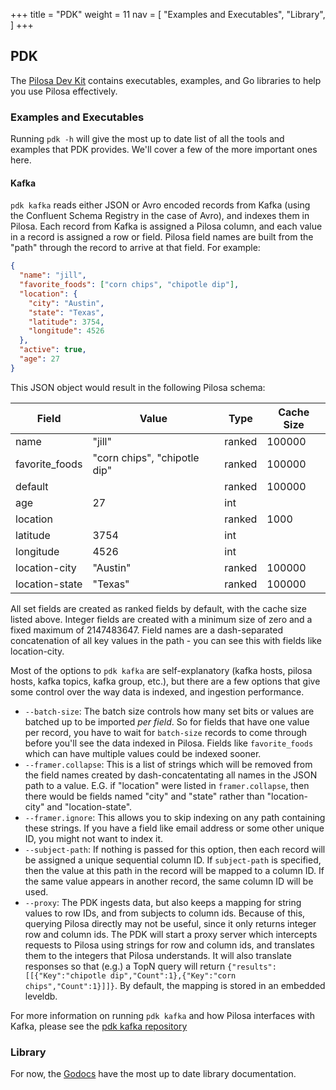 +++
title = "PDK"
weight = 11
nav = [
    "Examples and Executables",
    "Library",
]
+++

## PDK

The [Pilosa Dev Kit](https://github.com/pilosa/pdk) contains executables, examples, and Go libraries to help you use Pilosa effectively.

### Examples and Executables
Running `pdk -h` will give the most up to date list of all the tools and examples that PDK provides. We'll cover a few of the more important ones here.

#### Kafka
`pdk kafka` reads either JSON or Avro encoded records from Kafka (using the
Confluent Schema Registry in the case of Avro), and indexes them in Pilosa. Each
record from Kafka is assigned a Pilosa column, and each value in a record is
assigned a row or field. Pilosa field names are built from the "path" through
the record to arrive at that field. For example:

```json
{
  "name": "jill",
  "favorite_foods": ["corn chips", "chipotle dip"],
  "location": {
    "city": "Austin",
    "state": "Texas",
    "latitude": 3754,
    "longitude": 4526
  },
  "active": true,
  "age": 27
}
```

This JSON object would result in the following Pilosa schema:

| Field          | Value                        | Type   | Cache Size |
|----------------|------------------------------|--------|------------|
| name           |           "jill"             | ranked |   100000   |
| favorite_foods | "corn chips", "chipotle dip" | ranked |   100000   |
| default        |                              | ranked |   100000   |
| age            |              27              | int    |            |
| location       |                              | ranked |    1000    |
| latitude       |             3754             | int    |            |
| longitude      |             4526             | int    |            |
| location-city  |           "Austin"           | ranked |   100000   |
| location-state |           "Texas"            | ranked |   100000   |

All set fields are created as ranked fields by default, with the cache size 
listed above. Integer fields are created with a minimum size of zero and a 
fixed maximum of 2147483647. Field names are a dash-separated concatenation of
all key values in the path - you can see this with fields like location-city.


Most of the options to `pdk kafka` are self-explanatory (kafka hosts, pilosa hosts,
kafka topics, kafka group, etc.), but there are a few options that give some
control over the way data is indexed, and ingestion performance.

* `--batch-size`: The batch size controls how many set bits or values are batched up to be imported *per field*. So for fields that have one value per record, you have to wait for `batch-size` records to come through before you'll see the data indexed in Pilosa. Fields like `favorite_foods` which can have multiple values could be indexed sooner.
* `--framer.collapse`: This is a list of strings which will be removed from the field names created by dash-concatentating all names in the JSON path to a value. E.G. if "location" were listed in `framer.collapse`, then there would be fields named "city" and "state" rather than "location-city" and "location-state".
* `--framer.ignore`: This allows you to skip indexing on any path containing these strings. If you have a field like email address or some other unique ID, you might not want to index it.
* `--subject-path`: If nothing is passed for this option, then each record will be assigned a unique sequential column ID. If `subject-path` is specified, then the value at this path in the record will be mapped to a column ID. If the same value appears in another record, the same column ID will be used.
* `--proxy`: The PDK ingests data, but also keeps a mapping for string values to row IDs, and from subjects to column ids. Because of this, querying Pilosa directly may not be useful, since it only returns integer row and column ids. The PDK will start a proxy server which intercepts requests to Pilosa using strings for row and column ids, and translates them to the integers that Pilosa understands. It will also translate responses so that (e.g.) a TopN query will return `{"results":[[{"Key":"chipotle dip","Count":1},{"Key":"corn chips","Count":1}]]}`. By default, the mapping is stored in an embedded leveldb.

For more information on running `pdk kafka` and how Pilosa interfaces with Kafka, please see the [pdk kafka repository](https://github.com/pilosa/pdk/tree/master/kafka)

### Library

For now, the [Godocs](https://godoc.org/github.com/pilosa/pdk) have the most up to date library documentation.

